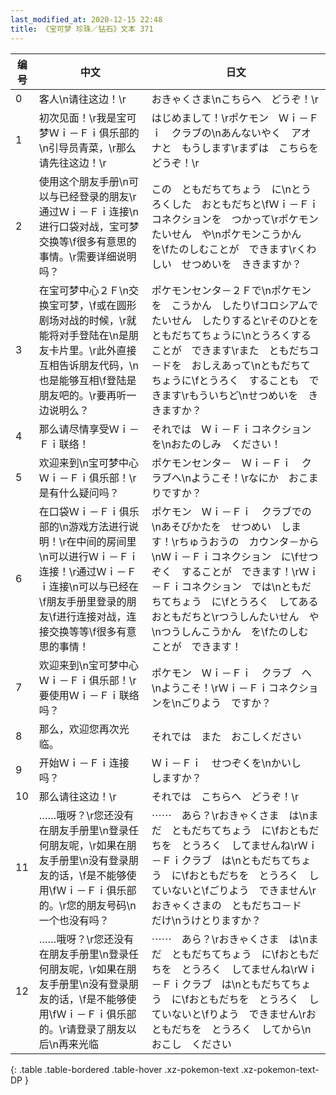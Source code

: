 ```yaml
---
last_modified_at: 2020-12-15 22:48
title: 《宝可梦 珍珠／钻石》文本 371
---
```

| 编号 | 中文 | 日文 |
| ---- | ---- | ---- |
| 0 | 客人\n请往这边！\r | おきゃくさま\nこちらへ　どうぞ！\r |
| 1 | 初次见面！\r我是宝可梦Ｗｉ－Ｆｉ俱乐部的\n引导员青菜，\r那么请先往这边！\r | はじめまして！\rポケモン　Ｗｉ－Ｆｉ　クラブの\nあんないやく　アオナと　もうします\rまずは　こちらを　どうぞ！\r |
| 2 | 使用这个朋友手册\n可以与已经登录的朋友\r通过Ｗｉ－Ｆｉ连接\n进行口袋对战，宝可梦交换等\f很多有意思的事情。\r需要详细说明吗？ | この　ともだちてちょう　に\nとうろくした　おともだちと\fＷｉ－Ｆｉコネクションを　つかって\rポケモンたいせん　や\nポケモンこうかん　を\fたのしむことが　できます\rくわしい　せつめいを　ききますか？ |
| 3 | 在宝可梦中心２Ｆ\n交换宝可梦，\f或在圆形剧场对战的时候，\r就能将对手登陆在\n是朋友卡片里。\r此外直接互相告诉朋友代码，\n也是能够互相\f登陆是朋友吧的。\r要再听一边说明么？ | ポケモンセンタ－２Ｆで\nポケモンを　こうかん　したり\fコロシアムで　たいせん　したりすると\rそのひとを　ともだちてちょうに\nとうろくすることが　できます\rまた　ともだちコ－ドを　おしえあって\nともだちてちょうに\fとうろく　することも　できます\rもういちど\nせつめいを　ききますか？ |
| 4 | 那么请尽情享受Ｗｉ－Ｆｉ联络！ | それでは　Ｗｉ－Ｆｉコネクション　を\nおたのしみ　ください！ |
| 5 | 欢迎来到\n宝可梦中心Ｗｉ－Ｆｉ俱乐部！\r是有什么疑问吗？ | ポケモンセンタ－　Ｗｉ－Ｆｉ　クラブへ\nようこそ！\rなにか　おこまりですか？ |
| 6 | 在口袋Ｗｉ－Ｆｉ俱乐部的\n游戏方法进行说明！\r在中间的房间里\n可以进行Ｗｉ－Ｆｉ连接！\r通过Ｗｉ－Ｆｉ连接\n可以与已经在\f朋友手册里登录的朋友\f进行连接对战，连接交换等等\f很多有意思的事情！ | ポケモン　Ｗｉ－Ｆｉ　クラブでの\nあそびかたを　せつめい　します！\rちゅうおうの　カウンタ－から\nＷｉ－Ｆｉコネクション　に\fせつぞく　することが　できます！\rＷｉ－Ｆｉコネクション　では\nともだちてちょう　に\fとうろく　してある　おともだちと\rつうしんたいせん　や\nつうしんこうかん　を\fたのしむ　ことが　できます！ |
| 7 | 欢迎来到\n宝可梦中心Ｗｉ－Ｆｉ俱乐部！\r要使用Ｗｉ－Ｆｉ联络吗？ | ポケモン　Ｗｉ－Ｆｉ　クラブ　へ\nようこそ！\rＷｉ－Ｆｉコネクションを\nごりよう　ですか？ |
| 8 | 那么，欢迎您再次光临。 | それでは　また　おこしください |
| 9 | 开始Ｗｉ－Ｆｉ连接吗？ | Ｗｉ－Ｆｉ　せつぞくを\nかいし　しますか？ |
| 10 | 那么请往这边！\r | それでは　こちらへ　どうぞ！\r |
| 11 | ……哦呀？\r您还没有在朋友手册里\n登录任何朋友呢，\r如果在朋友手册里\n没有登录朋友的话，\f是不能够使用\fＷｉ－Ｆｉ俱乐部的。\r您的朋友号码\n一个也没有吗？ | ⋯⋯　あら？\rおきゃくさま　は\nまだ　ともだちてちょう　に\fおともだちを　とうろく　してませんね\rＷｉ－Ｆｉクラブ　は\nともだちてちょう　に\fおともだちを　とうろく　していないと\fごりよう　できません\rおきゃくさまの　ともだちコ－ド　だけ\nうけとりますか？ |
| 12 | ……哦呀？\r您还没有在朋友手册里\n登录任何朋友呢，\r如果在朋友手册里\n没有登录朋友的话，\f是不能够使用\fＷｉ－Ｆｉ俱乐部的。\r请登录了朋友以后\n再来光临 | ⋯⋯　あら？\rおきゃくさま　は\nまだ　ともだちてちょう　に\fおともだちを　とうろく　してませんね\rＷｉ－Ｆｉクラブ　は\nともだちてちょう　に\fおともだちを　とうろく　していないと\fりよう　できません\rおともだちを　とうろく　してから\nおこし　ください |
{: .table .table-bordered .table-hover .xz-pokemon-text .xz-pokemon-text-DP }